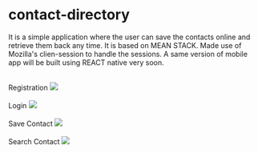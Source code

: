 # contact-directory

It is a simple application where the user can save the contacts online and retrieve them back any time. It is based on MEAN STACK. Made use of Mozilla's clien-session to handle the sessions. A same version of mobile app will be built using REACT native very soon.

<br/>
Registration
<img src="https://cloud.githubusercontent.com/assets/22302165/19040384/7931a77c-89a1-11e6-8b79-fd4b07bd87f9.PNG"/>
<br/>

<br/>
Login
<img src="https://cloud.githubusercontent.com/assets/22302165/19040753/0c55c6e0-89a3-11e6-8744-dace2ff9406f.PNG"/>
<br/>


<br/>
Save Contact
<img src="https://cloud.githubusercontent.com/assets/22302165/19040759/1106e570-89a3-11e6-908a-ace2202d4a20.PNG"/>
<br/>


<br/>
Search Contact
<img src="https://cloud.githubusercontent.com/assets/22302165/19040762/13812d9c-89a3-11e6-9de7-f10c6294a703.PNG"/>
<br/>
